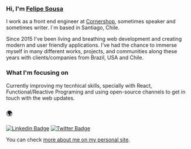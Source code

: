 ### Hi, I'm [Felipe Sousa](https://felipesousa.space)

I work as a front end engineer at [Cornershop](https://www.linkedin.com/company/cornershop-app/), sometimes speaker and sometimes writer. I´m based in Santiago, Chile.

Since 2015 I've been living and breathing web development and creating modern and user friendly applications. I've had the chance to immerse myself in many different works, projects, and communities along these years with clients/companies from Brazil, USA and Chile.

### What I'm focusing on

Currently improving my tecnhical skills, specially with React, Functional/Reactive Programing and using open-source channels to get in touch with the web updates.

### 🌍

[![Linkedin Badge](https://img.shields.io/badge/-LinkedIn-blue?style=flat-square&logo=Linkedin&logoColor=white&link=https://www.linkedin.com/in/harshkumarkhatri/)](https://www.linkedin.com/in/luisfelipesousa/)  [![Twitter Badge](https://img.shields.io/badge/-Twitter-1ca0f1?style=flat-square&labelColor=1ca0f1&logo=twitter&logoColor=white&link=https://twitter.com/felipz_sousa)](https://twitter.com/felipz_sousa)

You can check [more about me on my personal site](https://felipesousa.space).
